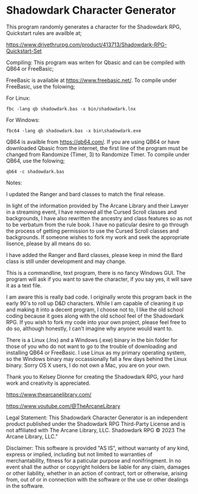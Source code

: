 # Shadowdark Character Generator

This program randomly generates a character for the Shadowdark RPG, Quickstart rules are availble at;

https://www.drivethrurpg.com/product/413713/Shadowdark-RPG-Quickstart-Set

Compiling:
This program was writen for Qbasic and can be compiled with QB64 or FreeBasic;

FreeBasic is available at https://www.freebasic.net/. To compile under FreeBasic, use the folowing;

For Linux:

    fbc -lang qb shadowdark.bas -x bin/shadowdark.lnx

For Windows:

    fbc64 -lang qb shadowdark.bas -x bin\shadowdark.exe

QB64 is availble from https://qb64.com/. If you are using QB64 or have downloaded Qbasic from the internet, the first line of the program must be changed from Randomize (Timer, 3) to Randomize Timer. To compile under QB64, use the folowing;

    qb64 -c shadowdark.bas

Notes:

I updated the Ranger and bard classes to match the final release.

In light of the information provided by The Arcane Library and their Lawyer in a streaming event, I have removed all the Cursed Scroll classes and backgrounds, I have also rewritten the ancestry and class features so as not to be verbatum from the rule book. I have no paticular desire to go through the process of getting permission to use the Cursed Scroll classes and backgrounds. If someone wishes to fork my work and seek the appropriate lisence, please by all means do so. 

I have added the Ranger and Bard classes, please keep in mind the Bard class is still under development and may change.

This is a commandline, text program, there is no fancy Windows GUI. The program will ask if you want to save the character, if you say yes, it will save it as a text file.

I am aware this is really bad code. I originally wrote this program back in the early 90's to roll up D&D characters. While I am capable of cleaning it up and making it into a decent program, I choose not to, I like the old school coding because it goes along with the old school feel of the Shadowdark RPG. If you wish to fork my code into your own project, please feel free to do so, although honestly, I can't imagine why anyone would want to.

There is a Linux (.lnx) and a Windows (.exe) binary in the bin folder for those of you who do not want to go to the trouble of downloading and installing QB64 or FreeBasic. I use Linux as my primary operating system, so the Windows binary may occassionally fall a few days behind the Linux binary. Sorry OS X users, I do not own a Mac, you are on your own.

Thank you to Kelsey Dionne for creating the Shadowdark RPG, your hard work and creativity is appreciated.

https://www.thearcanelibrary.com/

https://www.youtube.com/@TheArcaneLibrary

Legal Statement:
This Shadowdark Character Generator is an independent product published under the Shadowdark RPG Third-Party License and is not affiliated with The Arcane Library, LLC. Shadowdark RPG © 2023 The Arcane Library, LLC."

Disclaimer:
This software is provided "AS IS", without warranty of any kind, express or implied, including but not limited to warranties of merchantability, fitness for a paticular purpose and nonifringment. In no event shall the author or copyright holders be liable for any claim, damages or other liability, whether in an action of contract, tort or otherwise, arising from, out of or in connection with the software or the use or other dealings in the software.
